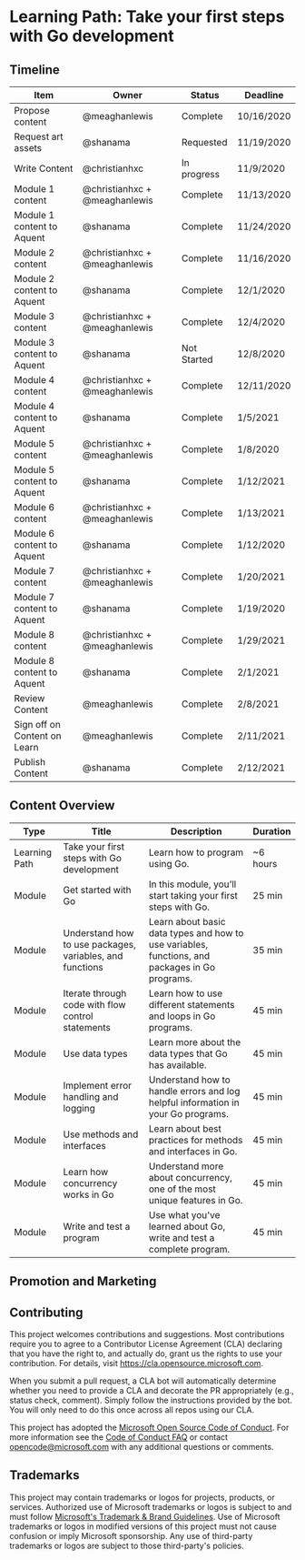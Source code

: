 # Learning Path: Take your first steps with Go development

## Timeline

| Item | Owner | Status | Deadline |
|------|-------|--------|----------|
| Propose content | @meaghanlewis | Complete | 10/16/2020 |
| Request art assets | @shanama | Requested | 11/19/2020 |
| Write Content | @christianhxc | In progress | 11/9/2020|
| Module 1 content | @christianhxc + @meaghanlewis | Complete | 11/13/2020 |
| Module 1 content to Aquent | @shanama | Complete | 11/24/2020 |
| Module 2 content | @christianhxc + @meaghanlewis | Complete | 11/16/2020 |
| Module 2 content to Aquent | @shanama | Complete | 12/1/2020 |
| Module 3 content | @christianhxc + @meaghanlewis | Complete| 12/4/2020 |
| Module 3 content to Aquent | @shanama | Not Started | 12/8/2020 |
| Module 4 content | @christianhxc + @meaghanlewis | Complete | 12/11/2020 |
| Module 4 content to Aquent | @shanama | Complete | 1/5/2021 |
| Module 5 content | @christianhxc + @meaghanlewis | Complete | 1/8/2020 |
| Module 5 content to Aquent | @shanama | Complete | 1/12/2021 |
| Module 6 content | @christianhxc + @meaghanlewis | Complete | 1/13/2021 |
| Module 6 content to Aquent | @shanama | Complete | 1/12/2020 |
| Module 7 content | @christianhxc + @meaghanlewis | Complete | 1/20/2021 |
| Module 7 content to Aquent | @shanama | Complete | 1/19/2020 |
| Module 8 content | @christianhxc + @meaghanlewis | Complete | 1/29/2021 |
| Module 8 content to Aquent | @shanama | Complete  | 2/1/2021 |
| Review Content | @meaghanlewis | Complete  | 2/8/2021 |
| Sign off on Content on Learn | @meaghanlewis | Complete  | 2/11/2021 |
| Publish Content | @shanama | Complete | 2/12/2021 |

## Content Overview

| Type | Title | Description | Duration |
|------|-------|-------------|----------|
| Learning Path | Take your first steps with Go development | Learn how to program using Go. | ~6 hours |
| Module | Get started with Go | In this module, you’ll start taking your first steps with Go. | 25 min |
| Module | Understand how to use packages, variables, and functions | Learn about basic data types and how to use variables, functions, and packages in Go programs. | 35 min |
| Module | Iterate through code with flow control statements | Learn how to use different statements and loops in Go programs. | 45 min |
| Module | Use data types | Learn more about the data types that Go has available. | 45 min |
| Module | Implement error handling and logging | Understand how to handle errors and log helpful information in your Go programs. | 45 min |
| Module | Use methods and interfaces | Learn about best practices for methods and interfaces in Go. | 45 min |
| Module | Learn how concurrency works in Go | Understand more about concurrency, one of the most unique features in Go. | 45 min |
| Module | Write and test a program | Use what you've learned about Go, write and test a complete program. | 45 min |

## Promotion and Marketing

## Contributing

This project welcomes contributions and suggestions.  Most contributions require you to agree to a
Contributor License Agreement (CLA) declaring that you have the right to, and actually do, grant us
the rights to use your contribution. For details, visit https://cla.opensource.microsoft.com.

When you submit a pull request, a CLA bot will automatically determine whether you need to provide
a CLA and decorate the PR appropriately (e.g., status check, comment). Simply follow the instructions
provided by the bot. You will only need to do this once across all repos using our CLA.

This project has adopted the [Microsoft Open Source Code of Conduct](https://opensource.microsoft.com/codeofconduct/).
For more information see the [Code of Conduct FAQ](https://opensource.microsoft.com/codeofconduct/faq/) or
contact [opencode@microsoft.com](mailto:opencode@microsoft.com) with any additional questions or comments.

## Trademarks

This project may contain trademarks or logos for projects, products, or services. Authorized use of Microsoft 
trademarks or logos is subject to and must follow 
[Microsoft's Trademark & Brand Guidelines](https://www.microsoft.com/en-us/legal/intellectualproperty/trademarks/usage/general).
Use of Microsoft trademarks or logos in modified versions of this project must not cause confusion or imply Microsoft sponsorship.
Any use of third-party trademarks or logos are subject to those third-party's policies.
